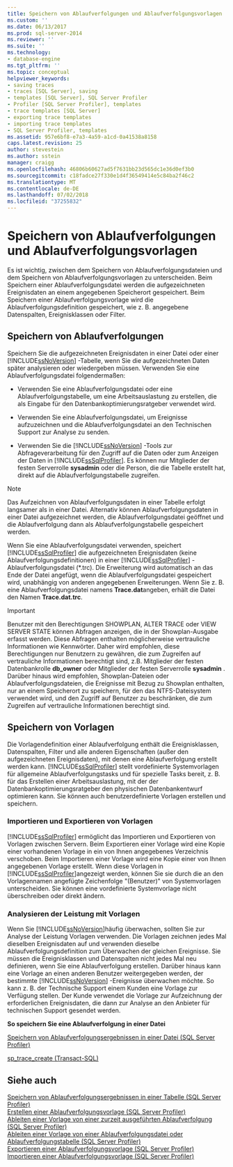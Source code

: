 ```yaml
---
title: Speichern von Ablaufverfolgungen und Ablaufverfolgungsvorlagen | Microsoft-Dokumentation
ms.custom: ''
ms.date: 06/13/2017
ms.prod: sql-server-2014
ms.reviewer: ''
ms.suite: ''
ms.technology:
- database-engine
ms.tgt_pltfrm: ''
ms.topic: conceptual
helpviewer_keywords:
- saving traces
- traces [SQL Server], saving
- templates [SQL Server], SQL Server Profiler
- Profiler [SQL Server Profiler], templates
- trace templates [SQL Server]
- exporting trace templates
- importing trace templates
- SQL Server Profiler, templates
ms.assetid: 957e6bf8-e7a3-4a59-a1cd-0a41538a8158
caps.latest.revision: 25
author: stevestein
ms.author: sstein
manager: craigg
ms.openlocfilehash: 46806b60627ad5f7631bb23d565dc1e36d0ef3b0
ms.sourcegitcommit: c18fadce27f330e1d4f36549414e5c84ba2f46c2
ms.translationtype: MT
ms.contentlocale: de-DE
ms.lasthandoff: 07/02/2018
ms.locfileid: "37255832"
---
```

# <a name="save-traces-and-trace-templates"></a>Speichern von Ablaufverfolgungen und Ablaufverfolgungsvorlagen
  Es ist wichtig, zwischen dem Speichern von Ablaufverfolgungsdateien und dem Speichern von Ablaufverfolgungsvorlagen zu unterscheiden. Beim Speichern einer Ablaufverfolgungsdatei werden die aufgezeichneten Ereignisdaten an einem angegebenen Speicherort gespeichert. Beim Speichern einer Ablaufverfolgungsvorlage wird die Ablaufverfolgungsdefinition gespeichert, wie z. B. angegebene Datenspalten, Ereignisklassen oder Filter.  
  
## <a name="saving-traces"></a>Speichern von Ablaufverfolgungen  
 Speichern Sie die aufgezeichneten Ereignisdaten in einer Datei oder einer [!INCLUDE[ssNoVersion](../../includes/ssnoversion-md.md)] -Tabelle, wenn Sie die aufgezeichneten Daten später analysieren oder wiedergeben müssen. Verwenden Sie eine Ablaufverfolgungsdatei folgendermaßen:  
  
-   Verwenden Sie eine Ablaufverfolgungsdatei oder eine Ablaufverfolgungstabelle, um eine Arbeitsauslastung zu erstellen, die als Eingabe für den Datenbankoptimierungsratgeber verwendet wird.  
  
-   Verwenden Sie eine Ablaufverfolgungsdatei, um Ereignisse aufzuzeichnen und die Ablaufverfolgungsdatei an den Technischen Support zur Analyse zu senden.  
  
-   Verwenden Sie die [!INCLUDE[ssNoVersion](../../includes/ssnoversion-md.md)] -Tools zur Abfrageverarbeitung für den Zugriff auf die Daten oder zum Anzeigen der Daten in [!INCLUDE[ssSqlProfiler](../../includes/sssqlprofiler-md.md)]. Es können nur Mitglieder der festen Serverrolle **sysadmin** oder die Person, die die Tabelle erstellt hat, direkt auf die Ablaufverfolgungstabelle zugreifen.  
  
> [!NOTE]  
>  Das Aufzeichnen von Ablaufverfolgungsdaten in einer Tabelle erfolgt langsamer als in einer Datei. Alternativ können Ablaufverfolgungsdaten in einer Datei aufgezeichnet werden, die Ablaufverfolgungsdatei geöffnet und die Ablaufverfolgung dann als Ablaufverfolgungstabelle gespeichert werden.  
  
 Wenn Sie eine Ablaufverfolgungsdatei verwenden, speichert [!INCLUDE[ssSqlProfiler](../../includes/sssqlprofiler-md.md)] die aufgezeichneten Ereignisdaten (keine Ablaufverfolgungsdefinitionen) in einer [!INCLUDE[ssSqlProfiler](../../includes/sssqlprofiler-md.md)] -Ablaufverfolgungsdatei (\*.trc). Die Erweiterung wird automatisch an das Ende der Datei angefügt, wenn die Ablaufverfolgungsdatei gespeichert wird, unabhängig von anderen angegebenen Erweiterungen. Wenn Sie z. B. eine Ablaufverfolgungsdatei namens **Trace.dat**angeben, erhält die Datei den Namen **Trace.dat.trc**.  
  
> [!IMPORTANT]  
>  Benutzer mit den Berechtigungen SHOWPLAN, ALTER TRACE oder VIEW SERVER STATE können Abfragen anzeigen, die in der Showplan-Ausgabe erfasst werden. Diese Abfragen enthalten möglicherweise vertrauliche Informationen wie Kennwörter. Daher wird empfohlen, diese Berechtigungen nur Benutzern zu gewähren, die zum Zugreifen auf vertrauliche Informationen berechtigt sind, z.B. Mitglieder der festen Datenbankrolle **db_owner** oder Mitglieder der festen Serverrolle **sysadmin** . Darüber hinaus wird empfohlen, Showplan-Dateien oder Ablaufverfolgungsdateien, die Ereignisse mit Bezug zu Showplan enthalten, nur an einem Speicherort zu speichern, für den das NTFS-Dateisystem verwendet wird, und den Zugriff auf Benutzer zu beschränken, die zum Zugreifen auf vertrauliche Informationen berechtigt sind.  
  
## <a name="saving-templates"></a>Speichern von Vorlagen  
 Die Vorlagendefinition einer Ablaufverfolgung enthält die Ereignisklassen, Datenspalten, Filter und alle anderen Eigenschaften (außer den aufgezeichneten Ereignisdaten), mit denen eine Ablaufverfolgung erstellt werden kann. 
  [!INCLUDE[ssSqlProfiler](../../includes/sssqlprofiler-md.md)] stellt vordefinierte Systemvorlagen für allgemeine Ablaufverfolgungstasks und für spezielle Tasks bereit, z. B. für das Erstellen einer Arbeitsauslastung, mit der der Datenbankoptimierungsratgeber den physischen Datenbankentwurf optimieren kann. Sie können auch benutzerdefinierte Vorlagen erstellen und speichern.  
  
### <a name="importing-and-exporting-templates"></a>Importieren und Exportieren von Vorlagen  
 [!INCLUDE[ssSqlProfiler](../../includes/sssqlprofiler-md.md)] ermöglicht das Importieren und Exportieren von Vorlagen zwischen Servern. Beim Exportieren einer Vorlage wird eine Kopie einer vorhandenen Vorlage in ein von Ihnen angegebenes Verzeichnis verschoben. Beim Importieren einer Vorlage wird eine Kopie einer von Ihnen angegebenen Vorlage erstellt. Wenn diese Vorlagen in [!INCLUDE[ssSqlProfiler](../../includes/sssqlprofiler-md.md)]angezeigt werden, können Sie sie durch die an den Vorlagennamen angefügte Zeichenfolge "(Benutzer)" von Systemvorlagen unterscheiden. Sie können eine vordefinierte Systemvorlage nicht überschreiben oder direkt ändern.  
  
### <a name="analyzing-performance-with-templates"></a>Analysieren der Leistung mit Vorlagen  
 Wenn Sie [!INCLUDE[ssNoVersion](../../includes/ssnoversion-md.md)]häufig überwachen, sollten Sie zur Analyse der Leistung Vorlagen verwenden. Die Vorlagen zeichnen jedes Mal dieselben Ereignisdaten auf und verwenden dieselbe Ablaufverfolgungsdefinition zum Überwachen der gleichen Ereignisse. Sie müssen die Ereignisklassen und Datenspalten nicht jedes Mal neu definieren, wenn Sie eine Ablaufverfolgung erstellen. Darüber hinaus kann eine Vorlage an einen anderen Benutzer weitergegeben werden, der bestimmte [!INCLUDE[ssNoVersion](../../includes/ssnoversion-md.md)] -Ereignisse überwachen möchte. So kann z. B. der Technische Support einem Kunden eine Vorlage zur Verfügung stellen. Der Kunde verwendet die Vorlage zur Aufzeichnung der erforderlichen Ereignisdaten, die dann zur Analyse an den Anbieter für technischen Support gesendet werden.  
  
 **So speichern Sie eine Ablaufverfolgung in einer Datei**  
  
 [Speichern von Ablaufverfolgungsergebnissen in einer Datei &#40;SQL Server Profiler&#41;](save-trace-results-to-a-file-sql-server-profiler.md)  
  
 [sp_trace_create &#40;Transact-SQL&#41;](/sql/relational-databases/system-stored-procedures/sp-trace-create-transact-sql)  
  
## <a name="see-also"></a>Siehe auch  
 [Speichern von Ablaufverfolgungsergebnissen in einer Tabelle &#40;SQL Server Profiler&#41;](save-trace-results-to-a-table-sql-server-profiler.md)   
 [Erstellen einer Ablaufverfolgungsvorlage &#40;SQL Server Profiler&#41;](create-a-trace-template-sql-server-profiler.md)   
 [Ableiten einer Vorlage von einer zurzeit ausgeführten Ablaufverfolgung &#40;SQL Server Profiler&#41;](derive-a-template-from-a-running-trace-sql-server-profiler.md)   
 [Ableiten einer Vorlage von einer Ablaufverfolgungsdatei oder Ablaufverfolgungstabelle &#40;SQL Server Profiler&#41;](derive-a-template-from-a-trace-file-or-trace-table-sql-server-profiler.md)   
 [Exportieren einer Ablaufverfolgungsvorlage &#40;SQL Server Profiler&#41;](export-a-trace-template-sql-server-profiler.md)   
 [Importieren einer Ablaufverfolgungsvorlage &#40;SQL Server Profiler&#41;](import-a-trace-template-sql-server-profiler.md)  
  
  
